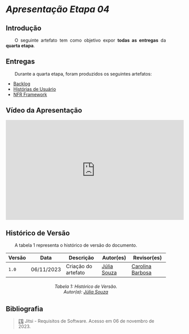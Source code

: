 # ***Apresentação Etapa 04***
## **Introdução** 
<p align="justify">
&emsp;&emsp;O seguinte artefato tem como objetivo expor <b>todas as entregas</b> da <b>quarta etapa</b>.
</p>

## **Entregas**
<p align="justify">
&emsp;&emsp;Durante a quarta etapa, foram produzidos os seguintes artefatos: 
<ul>
<li><a href="https://requisitos-de-software.github.io/2023.2-Jitsi/Modelagem/Agil/backlog/">Backlog</a></li>
<li><a href="https://requisitos-de-software.github.io/2023.2-Jitsi/Modelagem/Agil/historias/">Histórias de Usuário</a></li>
<li><a href="https://requisitos-de-software.github.io/2023.2-Jitsi/Modelagem/Agil/nfr-framework/">NFR Framework</a></li>
</ul>
</p>

## **Vídeo da Apresentação**
<iframe width="560" height="315" src="https://www.youtube.com/embed/NH2FK-VFz5g?si=x4GRTpL9af6OR2Fw" title="YouTube video player" frameborder="0" allow="accelerometer; autoplay; clipboard-write; encrypted-media; gyroscope; picture-in-picture; web-share" allowfullscreen></iframe>


## **Histórico de Versão**
<p align="justify">
&emsp;&emsp;A tabela 1 representa o histórico de versão do documento.
</p>

| Versão | Data       | Descrição           | Autor(es)                                            | Revisor(es) |
|--------|------------|---------------------|------------------------------------------------------|-------------|
| `1.0`  | 06/11/2023 | Criação do artefato | [Júlia Souza](https://github.com/JuliaSSouza)| [Carolina Barbosa](https://github.com/CarolinaBarb) |

<center>
<h6> Tabela 1: Histórico de Versão.
<br> Autor(a): <a href="https://github.com/JuliaSSouza">Júlia Souza</a></h6>
</center>

## **Bibliografia**
><a href="https://requisitos-de-software.github.io/2023.2-Jitsi/">[1]</a> Jitsi - Requisitos de Software. Acesso em 06 de novembro de 2023.